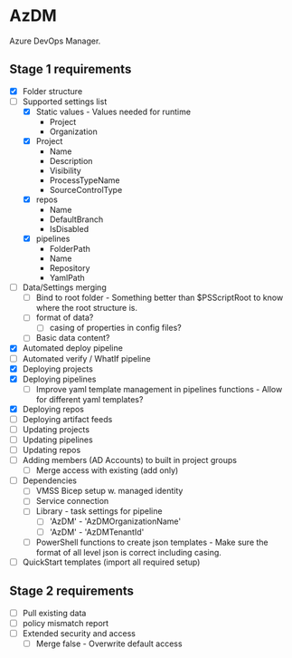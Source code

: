 # AzDM
Azure DevOps Manager.

## Stage 1 requirements

- [x] Folder structure 
- [ ] Supported settings list
    - [x] Static values - Values needed for runtime
        - Project
        - Organization
    - [x] Project
        - Name
        - Description
        - Visibility
        - ProcessTypeName
        - SourceControlType
    - [x] repos
        - Name
        - DefaultBranch
        - IsDisabled
    - [x] pipelines
        - FolderPath
        - Name
        - Repository
        - YamlPath
- [ ] Data/Settings merging
    - [ ] Bind to root folder - Something better than $PSScriptRoot to know where the root structure is.
    - [ ] format of data?
        - [ ] casing of properties in config files?
    - [ ] Basic data content?
- [x] Automated deploy pipeline
- [ ] Automated verify / WhatIf pipeline
- [x] Deploying projects
- [x] Deploying pipelines
    - [ ] Improve yaml template management in pipelines functions - Allow for different yaml templates?
- [x] Deploying repos
- [ ] Deploying artifact feeds
- [ ] Updating projects
- [ ] Updating pipelines
- [ ] Updating repos
- [ ] Adding members (AD Accounts) to built in project groups
    - [ ] Merge access with existing (add only)
- [ ] Dependencies
    - [ ] VMSS Bicep setup w. managed identity
    - [ ] Service connection
    - [ ] Library - task settings for pipeline
        - [ ] 'AzDM' - 'AzDMOrganizationName'
        - [ ] 'AzDM' - 'AzDMTenantId'
    - [ ] PowerShell functions to create json templates - Make sure the format of all level json is correct including casing.
- [ ] QuickStart templates (import all required setup)

## Stage 2 requirements

- [ ] Pull existing data
- [ ] policy mismatch report
- [ ] Extended security and access
    - [ ] Merge false - Overwrite default access